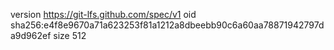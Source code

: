 version https://git-lfs.github.com/spec/v1
oid sha256:e4f8e9670a71a623253f81a1212a8dbeebb90c6a60aa78871942797da9d962ef
size 512
